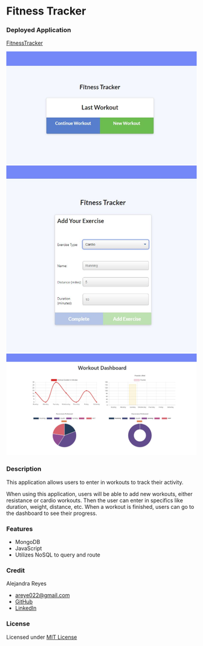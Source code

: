 # Fitness Tracker

### Deployed Application 
[FitnessTracker](https://dry-sands-32009.herokuapp.com/)

![Screenshot of fitnesstracker](./assets/fitness1.JPG)
![Screenshot of fitnesstracker](./assets/fitness2.JPG)
![Screenshot of fitnesstracker](./assets/fitness3.JPG)

### Description 
This application allows users to enter in workouts to track their activity. 

When using this application, users will be able to add  new workouts, either resistance or cardio workouts. Then the user can enter in specifics like duration, weight, distance, etc. When a workout is finished, users can go to the dashboard to see their progress.

### Features
* MongoDB 
* JavaScript    
* Utilizes NoSQL to query and route 

### Credit
Alejandra Reyes
* areye022@gmail.com
* [GitHub](https://github.com/areye022)
* [LinkedIn](https://www.linkedin.com/in/alejandrareyes022/)

### License
Licensed under [MIT License](./LICENSE)